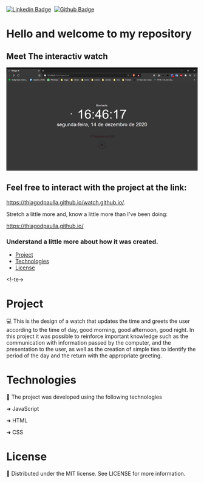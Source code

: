 [![Linkedin Badge](https://img.shields.io/badge/-LinkedIn-blue?style=flat-square&logo=Linkedin&logoColor=white&link=https://www.linkedin.com/in/thiagodepaulla/)](https://www.linkedin.com/in/thiagodepaulla/)   [![Github Badge](https://img.shields.io/badge/-Github-000?style=flat-square&logo=Github&logoColor=white&link=https://github.com/thiagodpaulla)](https://github.com/thiagodpaulla)

# Hello and welcome to my repository
## Meet The interactiv watch

![](https://github.com/thiagodpaulla/watch.github.io/blob/main/Watch.JS.gif)

## Feel free to interact with the project at the link:

https://thiagodpaulla.github.io/watch.github.io/.

Stretch a little more and, know a little more than I've been doing:

https://thiagodpaulla.github.io/

### Understand a little more about how it was created.



  * [Project](#project)
  * [Technologies](#technologies)
  * [License](#license)
  
  <!-te->

# Project
💻 This is the design of a watch that updates the time and greets the user according to the time of day, good morning, good afternoon, good night.
In this project it was possible to reinforce important knowledge such as the communication with information passed by the computer, and the presentation to the user, as well as the creation of simple ties to identify the period of the day and the return with the appropriate greeting.


# Technologies

🚀 The project was developed using the following technologies


➜ JavaScript

➜ HTML

➜ CSS


# License
📂 Distributed under the MIT license. See LICENSE for more information.
